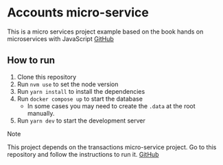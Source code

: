 # Accounts micro-service

This is a micro services project example based on the book hands on microservices with JavaScript [GitHub](https://github.com/PacktPublishing/Hands-on-Microservices-with-JavaScript/tree/main/Ch07/accountservice/configs)

## How to run

1. Clone this repository
2. Run `nvm use` to set the node version
3. Run `yarn install` to install the dependencies
4. Run `docker compose up` to start the database
   - In some cases you may need to create the `.data` at the root manually.
5. Run `yarn dev` to start the development server

> [!NOTE]
> This project depends on the transactions micro-service project. Go to this repository and follow the instructions to run it. [GitHub](https://github.com/simonhoyos/microservices-js-transaction-service)
